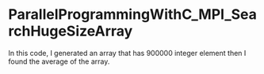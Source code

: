 # ParallelProgrammingWithC_MPI_SearchHugeSizeArray
In this code, I generated an array that has 900000 integer element then I found the average of the array.
